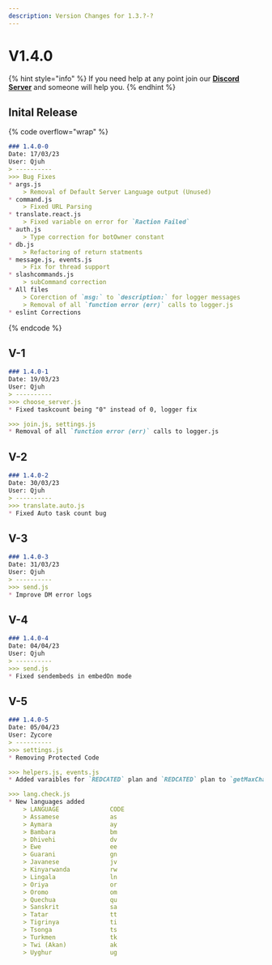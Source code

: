 ```yaml
---
description: Version Changes for 1.3.?-?
---
```


# V1.4.0

{% hint style="info" %}
If you need help at any point join our [**Discord Server**](https://discord.gg/mgNR64R) and someone will help you.
{% endhint %}

## Inital Release

{% code overflow="wrap" %}
```markdown
### 1.4.0-0
Date: 17/03/23
User: Qjuh
> ----------
>>> Bug Fixes
* args.js
	> Removal of Default Server Language output (Unused)
* command.js
	> Fixed URL Parsing
* translate.react.js
	> Fixed variable on error for `Raction Failed`
* auth.js
	> Type correction for botOwner constant
* db.js
	> Refactoring of return statments
* message.js, events.js
	> Fix for thread support
* slashcommands.js
	> subCommand correction
* All files
	> Corerction of `msg:` to `description:` for logger messages
	> Removal of all `function error (err)` calls to logger.js
* eslint Corrections
```
{% endcode %}

## V-1

```markdown
### 1.4.0-1
Date: 19/03/23
User: Qjuh
> ----------
>>> choose_server.js
* Fixed taskcount being "0" instead of 0, logger fix

>>> join.js, settings.js
* Removal of all `function error (err)` calls to logger.js
```

## V-2

```markdown
### 1.4.0-2
Date: 30/03/23
User: Qjuh
> ----------
>>> translate.auto.js
* Fixed Auto task count bug
```

## V-3

```markdown
### 1.4.0-3
Date: 31/03/23
User: Qjuh
> ----------
>>> send.js
* Improve DM error logs
```

## V-4

```markdown
### 1.4.0-4
Date: 04/04/23
User: Qjuh
> ----------
>>> send.js
* Fixed sendembeds in embedOn mode
```

## V-5

```markdown
### 1.4.0-5
Date: 05/04/23
User: Zycore
> ----------
>>> settings.js
* Removing Protected Code

>>> helpers.js, events.js
* Added varaibles for `REDCATED` plan and `REDCATED` plan to `getMaxChars`

>>> lang.check.js
* New languages added 
    > LANGUAGE              CODE
    > Assamese              as
    > Aymara                ay
    > Bambara               bm
    > Dhivehi               dv
    > Ewe                   ee
    > Guarani               gn
    > Javanese              jv
    > Kinyarwanda           rw
    > Lingala               ln
    > Oriya                 or
    > Oromo                 om
    > Quechua               qu
    > Sanskrit              sa
    > Tatar                 tt
    > Tigrinya              ti
    > Tsonga                ts
    > Turkmen               tk
    > Twi (Akan)            ak
    > Uyghur                ug
```
